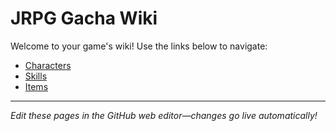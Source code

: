 # JRPG Gacha Wiki

Welcome to your game's wiki! Use the links below to navigate:

- [Characters](characters.md)
- [Skills](skills.md)
- [Items](items.md)

---

*Edit these pages in the GitHub web editor—changes go live automatically!*
